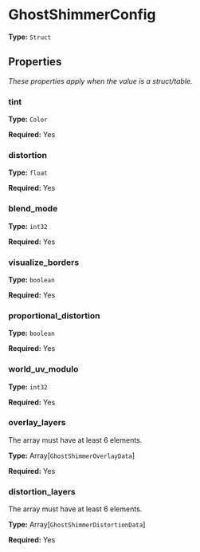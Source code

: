 # GhostShimmerConfig

**Type:** `Struct`

## Properties

*These properties apply when the value is a struct/table.*

### tint

**Type:** `Color`

**Required:** Yes

### distortion

**Type:** `float`

**Required:** Yes

### blend_mode

**Type:** `int32`

**Required:** Yes

### visualize_borders

**Type:** `boolean`

**Required:** Yes

### proportional_distortion

**Type:** `boolean`

**Required:** Yes

### world_uv_modulo

**Type:** `int32`

**Required:** Yes

### overlay_layers

The array must have at least 6 elements.

**Type:** Array[`GhostShimmerOverlayData`]

**Required:** Yes

### distortion_layers

The array must have at least 6 elements.

**Type:** Array[`GhostShimmerDistortionData`]

**Required:** Yes

